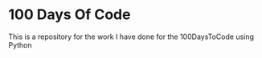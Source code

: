 # 100 Days Of Code

This is a repository for the work I have done for the 100DaysToCode using Python
